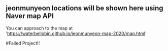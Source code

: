 ## jeonmunyeon locations will be shown here using Naver map API


You can approach to the map at 'https://waterbellobin.github.io/jeonmunyeon-map-2020/map.html'


#Failed Project!!